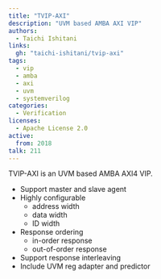 ```yaml
---
title: "TVIP-AXI"
description: "UVM based AMBA AXI VIP"
authors:
  - Taichi Ishitani
links:
  gh: "taichi-ishitani/tvip-axi"
tags:
  - vip
  - amba
  - axi
  - uvm
  - systemverilog
categories:
  - Verification
licenses:
  - Apache License 2.0
active:
  from: 2018
talk: 211
---
```


TVIP-AXI is an UVM based AMBA AXI4 VIP.

* Support master and slave agent
* Highly configurable
    * address width
    * data width
    * ID width
* Response ordering
    * in-order response
    * out-of-order response
* Support response interleaving
* Include UVM reg adapter and predictor
